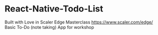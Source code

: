 # React-Native-Todo-List
Built with Love in Scaler Edge Masterclass https://www.scaler.com/edge/
Basic To-Do (note taking) App for workshop
